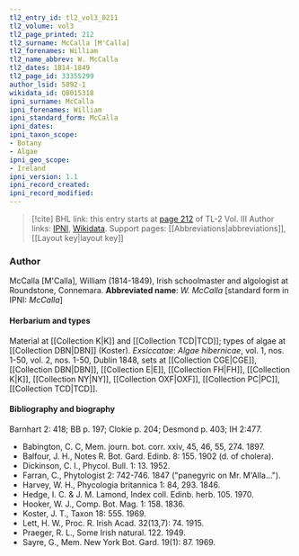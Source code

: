 ```yaml
---
tl2_entry_id: tl2_vol3_0211
tl2_volume: vol3
tl2_page_printed: 212
tl2_surname: McCalla [M'Calla]
tl2_forenames: William
tl2_name_abbrev: W. McCalla
tl2_dates: 1814-1849
tl2_page_id: 33355299
author_lsid: 5892-1
wikidata_id: Q8015318
ipni_surname: McCalla
ipni_forenames: William
ipni_standard_form: McCalla
ipni_dates: 
ipni_taxon_scope: 
- Botany
- Algae
ipni_geo_scope: 
- Ireland
ipni_version: 1.1
ipni_record_created: 
ipni_record_modified:
---
```


> [!cite] BHL link: this entry starts at [page 212](https://www.biodiversitylibrary.org/page/33355299) of TL-2 Vol. III
> Author links: [IPNI](https://www.ipni.org/a/5892-1), [Wikidata](https://www.wikidata.org/wiki/Q8015318). Support pages: [[Abbreviations|abbreviations]], [[Layout key|layout key]]

### Author

McCalla \[M'Calla\], William (1814-1849), Irish schoolmaster and algologist at Roundstone, Connemara. 
**Abbreviated name**: *W. McCalla* \[standard form in IPNI: *McCalla*\]

#### Herbarium and types

Material at [[Collection K|K]] and [[Collection TCD|TCD]]; types of algae at [[Collection DBN|DBN]] (Koster).
*Exsiccatae*: *Algae hibernicae*, vol. 1, nos. 1-50, vol. 2, nos. 1-50, Dublin 1848, sets at [[Collection CGE|CGE]], [[Collection DBN|DBN]], [[Collection E|E]], [[Collection FH|FH]], [[Collection K|K]], [[Collection NY|NY]], [[Collection OXF|OXF]], [[Collection PC|PC]], [[Collection TCD|TCD]].

#### Bibliography and biography

Barnhart 2: 418; BB p. 197; Clokie p. 204; Desmond p. 403; IH 2:477.
- Babington, C. C, Mem. journ. bot. corr. xxiv, 45, 46, 55, 274. 1897.
- Balfour, J. H., Notes R. Bot. Gard. Edinb. 8: 155. 1902 (d. of cholera).
- Dickinson, C. I., Phycol. Bull. 1: 13. 1952.
- Farran, C., Phytologist 2: 742-746. 1847 ("panegyric on Mr. M'Alla...").
- Harvey, W. H., Phycologia britannica 1: 84, 293. 1846.
- Hedge, I. C. & J. M. Lamond, Index coll. Edinb. herb. 105. 1970.
- Hooker, W. J., Comp. Bot. Mag. 1: 158. 1836.
- Koster, J. T., Taxon 18: 555. 1969.
- Lett, H. W., Proc. R. Irish Acad. 32(13,7): 74. 1915.
- Praeger, R. L., Some Irish natural. 122. 1949.
- Sayre, G., Mem. New York Bot. Gard. 19(1): 87. 1969.

